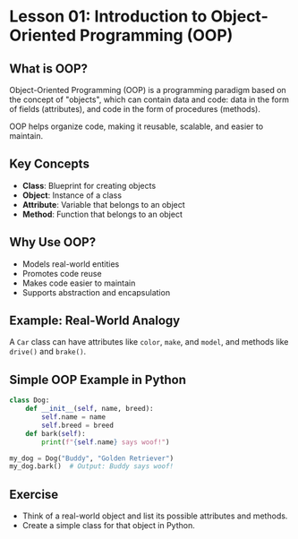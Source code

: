 # Lesson 01: Introduction to Object-Oriented Programming (OOP)

## What is OOP?
Object-Oriented Programming (OOP) is a programming paradigm based on the concept of "objects", which can contain data and code: data in the form of fields (attributes), and code in the form of procedures (methods).

OOP helps organize code, making it reusable, scalable, and easier to maintain.

## Key Concepts
- **Class**: Blueprint for creating objects
- **Object**: Instance of a class
- **Attribute**: Variable that belongs to an object
- **Method**: Function that belongs to an object

## Why Use OOP?
- Models real-world entities
- Promotes code reuse
- Makes code easier to maintain
- Supports abstraction and encapsulation

## Example: Real-World Analogy
A `Car` class can have attributes like `color`, `make`, and `model`, and methods like `drive()` and `brake()`.

## Simple OOP Example in Python
```python
class Dog:
    def __init__(self, name, breed):
        self.name = name
        self.breed = breed
    def bark(self):
        print(f"{self.name} says woof!")

my_dog = Dog("Buddy", "Golden Retriever")
my_dog.bark()  # Output: Buddy says woof!
```

## Exercise
- Think of a real-world object and list its possible attributes and methods.
- Create a simple class for that object in Python.
